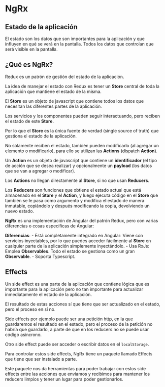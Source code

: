 # NgRx

## Estado de la aplicación

El estado son los datos que son importantes para la aplicación y que influyen en qué se verá en la pantalla.
Todos los datos que controlan que será visible en la pantalla.

## ¿Qué es NgRx?
Redux es un patrón de gestión del estado de la aplicación.

La idea de manejar el estado con Redux es tener un **Store** central de toda la aplicación que mantiene el estado de la misma.

El **Store** es un objeto de javascript que contiene todos los datos que necesitan las diferentes partes de la aplicación.

Los servicios y los componentes pueden seguir interactuando, pero reciben el estado de este **Store**.

Por lo que el **Store** es la única fuente de verdad (single source of truth) que gestiona el estado de la aplicación.

No sólamente reciben el estado, también pueden modificarlo (al agregar un elemento o modificarlo), para ello se utilizan las **Actions** (dispatch **Action**).

Un **Action** es un objeto de javascript que contiene un **identificador** (el tipo de acción que se desea realizar) y opcionalmente un **payload** (los datos que se van a agregar o modificar).

Los **Actions** no llegan directamente al **Store**, si no que usan **Reducers**.

Los **Reducers** son funciones que obtiene el estado actual que está almacenado en el **Store** y el **Action**, y luego ejecuta código en el **Store** que también se le pasa como argumento y modifica el estado de manera inmutable, copiándolo y después modificando la copia, devolviendo un nuevo estado.

**NgRx** es una implementación de Angular del patrón Redux, pero con varias diferencias o cosas específicas de Angular:

**Diferencias**:
    - Está completamente integrado en Angular: Viene con servicios inyectables, por lo que puedes acceder fácilmente al **Store** en cualquier parte de la aplicación simplemente inyectándolo.
    - Usa RxJs: Emplea **Observables**. Todo el estado se gestiona como un gran **Observable**.
    - Soporta Typescript.

## Effects

Un side effect es una parte de la aplicación que contiene lógica que es importante para la aplicación pero no tan importante para actualizar inmediatamente el estado de la aplicación.

El resultado de estas acciones sí que tiene que ser actualizado en el estado, pero el proceso en sí no.

Side effects por ejemplo puede ser una petición http, en la que guardaremos el resultado en el estado, pero el proceso de la petición no habría que guardarlo, a parte de que en los reducers no se puede usar código asíncrono.

Otro side effect puede ser acceder o escribir datos en el `localStorage`.

Para controlar estos side effects, NgRx tiene un paquete llamado Effects que tiene que ser instalado a parte.

Este paquete nos da herramientas para poder trabajar con estos side effects entre las acciones que enviamos y recibimos para mantener los reducers limpios y tener un lugar para poder gestionarlos.
